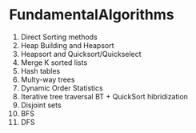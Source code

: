 # FundamentalAlgorithms
1. Direct Sorting methods <br />
2. Heap Building and Heapsort <br />
3. Heapsort and Quicksort/Quickselect <br />
4. Merge K sorted lists  <br />
5. Hash tables <br />
6. Multy-way trees <br />
7. Dynamic Order Statistics <br />
8. Iterative tree traversal BT + QuickSort hibridization <br />
9. Disjoint sets <br />
10. BFS <br />
11. DFS <br />
 
